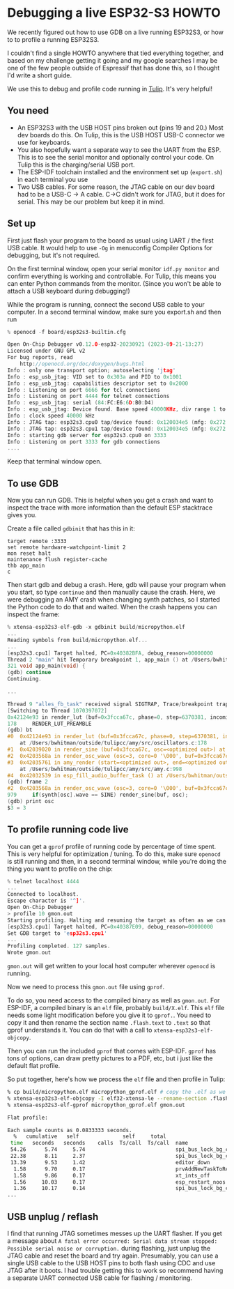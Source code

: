 # Debugging a live ESP32-S3 HOWTO

We recently figured out how to use GDB on a live running ESP32S3, or how to to profile a running ESP32S3. 

I couldn't find a single HOWTO anywhere that tied everything together, and based 
on my challenge getting it going and my google searches I may be one of the few people outside of Espressif that has done this, so I thought I'd write a short guide. 

We use this to debug and profile code running in [Tulip](https://github.com/bwhitman/tulipcc). It's very helpful!

## You need

 - An ESP32S3 with the USB HOST pins broken out (pins 19 and 20.) Most dev boards do this. On Tulip, this is the USB HOST USB-C connector we use for keyboards. 
 - You also hopefully want a separate way to see the UART from the ESP. This is to see the serial monitor and optionally control your code. On Tulip this is the charging/serial USB port. 
 - The ESP-IDF toolchain installed and the environment set up (`export.sh`) in each terminal you use
 - Two USB cables. For some reason, the JTAG cable on our dev board had to be a USB-C -> A cable. C->C didn't work for JTAG, but it does for serial. 
 This may be our problem but keep it in mind.

## Set up

First just flash your program to the board as usual using UART / the first USB cable. 
It would help to use `-Og` in menuconfig Compiler Options for debugging, but it's not required.

On the first terminal window, open your serial monitor `idf.py monitor` and confirm everything is working and controllable. For Tulip, this means you can enter Python commands from the monitor. 
(Since you won't be able to attach a USB keyboard during debugging!)

While the program is running, connect the second USB cable to your computer. In a second terminal window, make sure you export.sh and then run

```c
% openocd -f board/esp32s3-builtin.cfg

Open On-Chip Debugger v0.12.0-esp32-20230921 (2023-09-21-13:27)
Licensed under GNU GPL v2
For bug reports, read
    http://openocd.org/doc/doxygen/bugs.html
Info : only one transport option; autoselecting 'jtag'
Info : esp_usb_jtag: VID set to 0x303a and PID to 0x1001
Info : esp_usb_jtag: capabilities descriptor set to 0x2000
Info : Listening on port 6666 for tcl connections
Info : Listening on port 4444 for telnet connections
Info : esp_usb_jtag: serial (84:FC:E6:6D:B0:D4)
Info : esp_usb_jtag: Device found. Base speed 40000KHz, div range 1 to 255
Info : clock speed 40000 kHz
Info : JTAG tap: esp32s3.cpu0 tap/device found: 0x120034e5 (mfg: 0x272 (Tensilica), part: 0x2003, ver: 0x1)
Info : JTAG tap: esp32s3.cpu1 tap/device found: 0x120034e5 (mfg: 0x272 (Tensilica), part: 0x2003, ver: 0x1)
Info : starting gdb server for esp32s3.cpu0 on 3333
Info : Listening on port 3333 for gdb connections
....
```

Keep that terminal window open.

## To use GDB

Now you can run GDB. This is helpful when you get a crash and want to inspect the trace with more information than the default ESP stacktrace gives you.

Create a file called `gdbinit` that has this in it:

```
target remote :3333
set remote hardware-watchpoint-limit 2
mon reset halt
maintenance flush register-cache
thb app_main
c
```

Then start gdb and debug a crash. Here, gdb will pause your program when you start, so type `continue` and then manually cause the crash.
Here, we were debugging an AMY crash when changing synth patches, so I started the Python code to do that and waited. 
When the crash happens you can inspect the frame:

```c
% xtensa-esp32s3-elf-gdb -x gdbinit build/micropython.elf
...
Reading symbols from build/micropython.elf...
...
[esp32s3.cpu1] Target halted, PC=0x40382BFA, debug_reason=00000000
Thread 2 "main" hit Temporary breakpoint 1, app_main () at /Users/bwhitman/outside/tulipcc/tulip/tulipcc_r10/main.c:321
321 void app_main(void) {
(gdb) continue
Continuing.

...

Thread 9 "alles_fb_task" received signal SIGTRAP, Trace/breakpoint trap.
[Switching to Thread 1070397072]
0x42124e93 in render_lut (buf=0x3fcca67c, phase=0, step=6370381, incoming_amp=0, ending_amp=2338, lut=0x0) at /Users/bwhitman/outside/tulipcc/amy/src/oscillators.c:178
178     RENDER_LUT_PREAMBLE
(gdb) bt
#0  0x42124e93 in render_lut (buf=0x3fcca67c, phase=0, step=6370381, incoming_amp=0, ending_amp=2338, lut=0x0)
    at /Users/bwhitman/outside/tulipcc/amy/src/oscillators.c:178
#1  0x42039020 in render_sine (buf=0x3fcca67c, osc=<optimized out>) at /Users/bwhitman/outside/tulipcc/amy/src/oscillators.c:415
#2  0x4203568a in render_osc_wave (osc=3, core=0 '\000', buf=0x3fcca67c) at /Users/bwhitman/outside/tulipcc/amy/src/amy.c:979
#3  0x42035761 in amy_render (start=<optimized out>, end=<optimized out>, core=<optimized out>)
    at /Users/bwhitman/outside/tulipcc/amy/src/amy.c:998
#4  0x42032539 in esp_fill_audio_buffer_task () at /Users/bwhitman/outside/tulipcc/tulip/shared/alles.c:60
(gdb) frame 2
#2  0x4203568a in render_osc_wave (osc=3, core=0 '\000', buf=0x3fcca67c) at /Users/bwhitman/outside/tulipcc/amy/src/amy.c:979
979     if(synth[osc].wave == SINE) render_sine(buf, osc);
(gdb) print osc
$3 = 3
```

## To profile running code live

You can get a `gprof` profile of running code by percentage of time spent. This is very helpful for optimization / tuning. 
To do this, make sure `openocd` is still running and then, in a second terminal window, while you're doing the thing you want to profile on the chip:

```c
% telnet localhost 4444
...
Connected to localhost.
Escape character is '^]'.
Open On-Chip Debugger
> profile 10 gmon.out
Starting profiling. Halting and resuming the target as often as we can...
[esp32s3.cpu1] Target halted, PC=0x40387E09, debug_reason=00000000
Set GDB target to 'esp32s3.cpu1'
...
Profiling completed. 127 samples.
Wrote gmon.out
```

`gmon.out` will get written to your local host computer wherever `openocd` is running. 

Now we need to process this `gmon.out` file using `gprof`. 

To do so, you need access to the compiled binary as well as `gmon.out`. For ESP-IDF, a compiled binary is an `elf` file, probably `build/X.elf`. This `elf` file needs some light modification before you give it to `gprof.`. You need to copy it and then rename the section name `.flash.text` to `.text` so that gprof understands it. You can do that with a call to `xtensa-esp32s3-elf-objcopy`. 

Then you can run the included `gprof` that comes with ESP-IDF. `gprof` has tons of options, can draw pretty pictures to a PDF, etc, but i just like the default flat profile. 

So put together, here's how we process the `elf` file and then profile in Tulip:

```bash
% cp build/micropython.elf micropython_gprof.elf # copy the .elf as we have to modify it
% xtensa-esp32s3-elf-objcopy -I elf32-xtensa-le --rename-section .flash.text=.text micropython_gprof.elf
% xtensa-esp32s3-elf-gprof micropython_gprof.elf gmon.out

Flat profile:

Each sample counts as 0.0833333 seconds.
  %   cumulative   self              self     total           
 time   seconds   seconds    calls  Ts/call  Ts/call  name    
 54.26      5.74     5.74                             spi_bus_lock_bg_check_dev_acq
 22.38      8.11     2.37                             spi_bus_lock_bg_clear_req
 13.39      9.53     1.42                             editor_down
  1.58      9.70     0.17                             prvAddNewTaskToReadyList
  1.58      9.86     0.17                             xt_ints_off
  1.56     10.03     0.17                             esp_restart_noos
  1.36     10.17     0.14                             spi_bus_lock_bg_check_dev_req
...
```

## USB unplug / reflash

I find that running JTAG sometimes messes up the UART flasher. 
If you get a message about `A fatal error occurred: Serial data stream stopped: Possible serial noise or corruption.` during flashing, 
just unplug the JTAG cable and reset the board and try again.
Presumably, you can use a single USB cable to the USB HOST pins to both flash using CDC and use JTAG after it boots. 
I had trouble getting this to work so recommend having a separate UART connected USB cable for flashing / monitoring.




